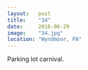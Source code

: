 ```yaml
---
layout:   post
title:    "34"
date:     2016-06-29
image:    "34.jpg"
location: "Wyndmoor, PA"
---
```


Parking lot carnival.
